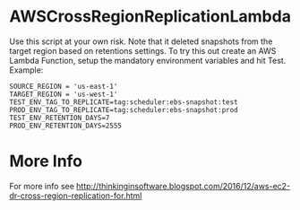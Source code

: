 # AWSCrossRegionReplicationLambda

Use this script at your own risk. Note that it deleted snapshots from the target region based on retentions settings. To try this out create an AWS Lambda Function, setup the mandatory environment variables and hit Test. Example:

```
SOURCE_REGION = 'us-east-1'
TARGET_REGION = 'us-west-1'
TEST_ENV_TAG_TO_REPLICATE=tag:scheduler:ebs-snapshot:test
PROD_ENV_TAG_TO_REPLICATE=tag:scheduler:ebs-snapshot:prod
TEST_ENV_RETENTION_DAYS=7
PROD_ENV_RETENTION_DAYS=2555
```

# More Info
For more info see http://thinkinginsoftware.blogspot.com/2016/12/aws-ec2-dr-cross-region-replication-for.html
